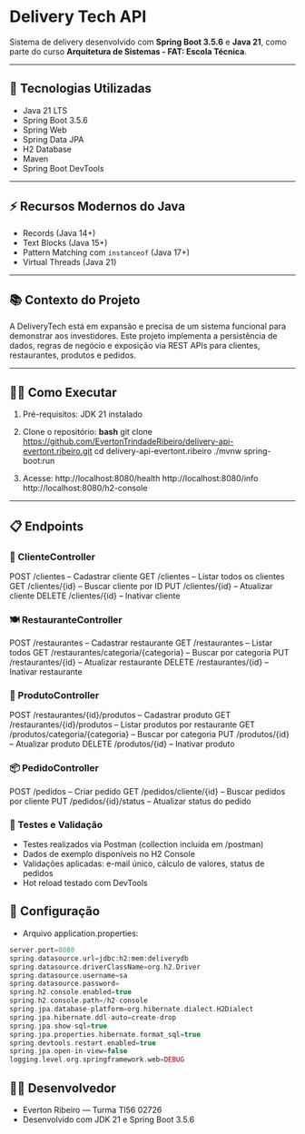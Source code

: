 # Delivery Tech API

Sistema de delivery desenvolvido com **Spring Boot 3.5.6** e **Java 21**, como parte do curso **Arquitetura de Sistemas - FAT: Escola Técnica**.

---

## 🚀 Tecnologias Utilizadas

- Java 21 LTS
- Spring Boot 3.5.6
- Spring Web
- Spring Data JPA
- H2 Database
- Maven
- Spring Boot DevTools

---

## ⚡ Recursos Modernos do Java

- Records (Java 14+)
- Text Blocks (Java 15+)
- Pattern Matching com `instanceof` (Java 17+)
- Virtual Threads (Java 21)

---

## 📚 Contexto do Projeto

A DeliveryTech está em expansão e precisa de um sistema funcional para demonstrar aos investidores. Este projeto implementa a persistência de dados, regras de negócio e exposição via REST APIs para clientes, restaurantes, produtos e pedidos.

---

## 🏃‍♂️ Como Executar

1. Pré-requisitos: JDK 21 instalado
2. Clone o repositório:
   **bash**
   git clone https://github.com/EvertonTrindadeRibeiro/delivery-api-evertont.ribeiro.git
   cd delivery-api-evertont.ribeiro
   ./mvnw spring-boot:run

3. Acesse:
http://localhost:8080/health
http://localhost:8080/info
http://localhost:8080/h2-console

---

## 📋 Endpoints
### 👥 ClienteController
POST /clientes – Cadastrar cliente
GET /clientes – Listar todos os clientes
GET /clientes/{id} – Buscar cliente por ID
PUT /clientes/{id} – Atualizar cliente
DELETE /clientes/{id} – Inativar cliente

### 🍽️ RestauranteController
POST /restaurantes – Cadastrar restaurante
GET /restaurantes – Listar todos
GET /restaurantes/categoria/{categoria} – Buscar por categoria
PUT /restaurantes/{id} – Atualizar restaurante
DELETE /restaurantes/{id} – Inativar restaurante

### 🛒 ProdutoController
POST /restaurantes/{id}/produtos – Cadastrar produto
GET /restaurantes/{id}/produtos – Listar produtos por restaurante
GET /produtos/categoria/{categoria} – Buscar por categoria
PUT /produtos/{id} – Atualizar produto
DELETE /produtos/{id} – Inativar produto

### 📦 PedidoController
POST /pedidos – Criar pedido
GET /pedidos/cliente/{id} – Buscar pedidos por cliente
PUT /pedidos/{id}/status – Atualizar status do pedido

### 🧪 Testes e Validação
- Testes realizados via Postman (collection incluída em /postman)
- Dados de exemplo disponíveis no H2 Console
- Validações aplicadas: e-mail único, cálculo de valores, status de pedidos
- Hot reload testado com DevTools

## 🔧 Configuração
- Arquivo application.properties:
```php
server.port=8080
spring.datasource.url=jdbc:h2:mem:deliverydb
spring.datasource.driverClassName=org.h2.Driver
spring.datasource.username=sa
spring.datasource.password=
spring.h2.console.enabled=true
spring.h2.console.path=/h2-console
spring.jpa.database-platform=org.hibernate.dialect.H2Dialect
spring.jpa.hibernate.ddl-auto=create-drop
spring.jpa.show-sql=true
spring.jpa.properties.hibernate.format_sql=true
spring.devtools.restart.enabled=true
spring.jpa.open-in-view=false
logging.level.org.springframework.web=DEBUG
```

## 👨‍💻 Desenvolvedor
- Everton Ribeiro — Turma TI56 02726 
- Desenvolvido com JDK 21 e Spring Boot 3.5.6